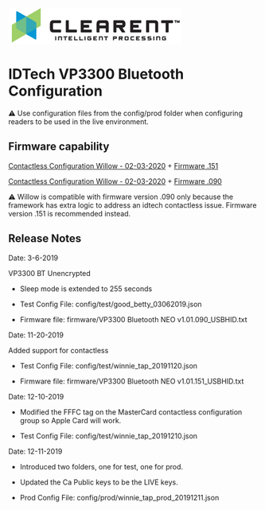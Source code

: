 ![Screenshot](docs/clearent_logo.jpg)

# IDTech VP3300 Bluetooth Configuration

:warning: Use configuration files from the config/prod folder when configuring readers to be used in the live environment.

## Firmware capability

[Contactless Configuration Willow - 02-03-2020](config/prod/willow_tap_prod_20200203.json) + [Firmware .151](https://github.com/clearent/IDTechVP3300BTConfig/blob/master/firmware/VP3300%20Bluetooth%20NEO%20v1.01.151_USBHID.txt)

[Contactless Configuration Willow - 02-03-2020](config/prod/willow_tap_prod_20200203.json) + [Firmware .090](https://github.com/clearent/IDTechVP3300BTConfig/blob/master/firmware/VP3300%20Bluetooth%20NEO%20v1.01.090_USBHID.txt)

:warning: Willow is compatible with firmware version .090 only because the framework has extra logic to address
an idtech contactless issue. Firmware version .151 is recommended instead.


## Release Notes

Date: 3-6-2019

VP3300 BT Unencrypted

* Sleep mode is extended to 255 seconds

* Test Config File: config/test/good_betty_03062019.json

* Firmware file: firmware/VP3300 Bluetooth NEO v1.01.090_USBHID.txt

Date: 11-20-2019

Added support for contactless

* Test Config File: config/test/winnie_tap_20191120.json

* Firmware file: firmware/VP3300 Bluetooth NEO v1.01.151_USBHID.txt

Date: 12-10-2019

* Modified the FFFC tag on the MasterCard contactless configuration group so Apple Card will work.

* Test Config File: config/test/winnie_tap_20191210.json

Date: 12-11-2019

* Introduced two folders, one for test, one for prod.
* Updated the Ca Public keys to be the LIVE keys.

* Prod Config File: config/prod/winnie_tap_prod_20191211.json

